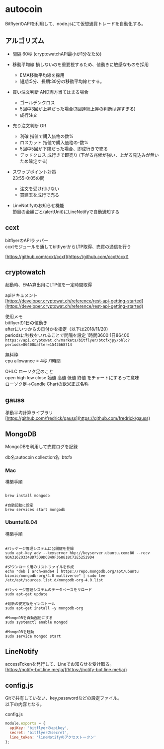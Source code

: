 # autocoin

BitflyerのAPIを利用して、node.jsにて仮想通貨トレードを自動化する。

## アルゴリズム
- 間隔 60秒  (cryptowatchAPI最小が1分なため)

- 移動平均線
損しないのを重要視するため、値動きに敏感なものを採用
    - EMA移動平均線を採用
    - 短期:5分、長期:30分の移動平均線とする。

- 買い注文判断  AND両方当てはまる場合
    - ゴールデンクロス
    - 5回中3回が上昇だった場合(3回連続上昇の判断は遅すぎる)
    - 成行注文

- 売り注文判断 OR
    - 利確  指値で購入価格の数%
    - ロスカット  指値で購入価格の-数%
    - 5回中5回が下降だった場合、即成行きで売る
    - デッドクロス  成行きで即売り
    (下がる兆候が強い、上がる見込みが無いため確定する)

- スワップポイント対策  
23:55-0:05の間
    - 注文を受け付けない
    - 買建玉を成行で売る

- LineNotifyのお知らせ機能  
    節目の金額ごと(alertUnit)にLineNotifyで自動通知する

## ccxt
bitflyerのAPIラッパー  
ccxtモジュールを通してbitflyerからLTP取得、売買の通信を行う

[https://github.com/ccxt/ccxt](https://github.com/ccxt/ccxt)

## cryptowatch
起動時、EMA算出用にLTP値を一定時間取得

apiドキュメント  
[https://developer.cryptowat.ch/reference/rest-api-getting-started](https://developer.cryptowat.ch/reference/rest-api-getting-started)

使用メモ  
bitflyerの1日の値動き  
afterにいつからの日付かを指定（以下は2018/11/20）  
periodsに秒数をいれることで間隔を設定 1時間3600 1日86400  
`https://api.cryptowat.ch/markets/bitflyer/btcfxjpy/ohlc?periods=86400&after=1542668714`

無料枠  
cpu allowance  = 4秒 /1時間

OHLC ローソク足のこと  
open high low close
始値 高値 低値 終値   をチャートにするって意味  
ローソク足→Candle Chartの欧米正式名称

## gauss
移動平均計算ライブラリ  
[https://github.com/fredrick/gauss](https://github.com/fredrick/gauss)

## MongoDB
MongoDBを利用して売買ログを記録

db名:autocoin
collection名: btcfx

### Mac
構築手順

```shell

brew install mongodb

#自動起動に設定
brew services start mongodb

```

### Ubuntu18.04
構築手順

```shell

#パッケージ管理システムに公開鍵を登録
sudo apt-key adv --keyserver hkp://keyserver.ubuntu.com:80 --recv 9DA31620334BD75D9DCB49F368818C72E52529D4

#ダウンロード用のリストファイルを作成
echo "deb [ arch=amd64 ] https://repo.mongodb.org/apt/ubuntu bionic/mongodb-org/4.0 multiverse" | sudo tee /etc/apt/sources.list.d/mongodb-org-4.0.list

#パッケージ管理システムのデータベースをリロード
sudo apt-get update

#最新の安定版をインストール
sudo apt-get install -y mongodb-org

#MongoDBを自動起動にする
sudo systemctl enable mongod

#MongoDBを起動
sudo service mongod start
```

## LineNotify
accessTokenを発行して、Lineでお知らせを受け取る。  
[https://notify-bot.line.me/ja/](https://notify-bot.line.me/ja/)

## config.js
Gitで共有していない、key,passwordなどの設定ファイル。  
以下の内容となる。

config.js

```js
module.exports = {
  apiKey: 'bitflyerのapikey',
  secret: 'bitflyerのsecret',
  line_token: 'lineNotifyのアクセストークン'
};

```
